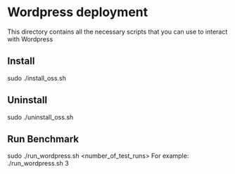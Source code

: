 # Wordpress deployment

This directory contains all the necessary scripts that you can use to interact with Wordpress

## Install

sudo ./install_oss.sh

## Uninstall

sudo ./uninstall_oss.sh

## Run Benchmark

sudo ./run_wordpress.sh <number_of_test_runs>
For example: ./run_wordpress.sh 3
